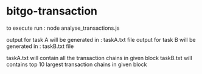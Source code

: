 # bitgo-transaction


to execute run : node analyse_transactions.js

output for task A will be generated in : taskA.txt file
output for task B will be generated in : taskB.txt file

taskA.txt will contain all the transaction chains in given block 
taskB.txt will contains top 10 largest transaction chains in given block
